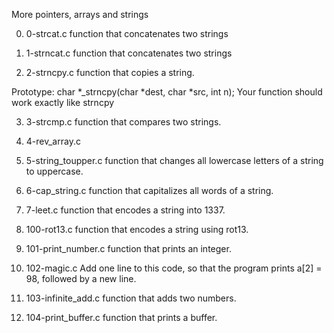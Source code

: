 More pointers, arrays and strings

0. 0-strcat.c 
function that concatenates two strings

1. 1-strncat.c
function that concatenates two strings


2. 2-strncpy.c 
function that copies a string.

Prototype: char *_strncpy(char *dest, char *src, int n);
Your function should work exactly like strncpy

3. 3-strcmp.c
function that compares two strings.


4. 4-rev_array.c

5. 5-string_toupper.c
function that changes all lowercase letters of a string to uppercase.

6. 6-cap_string.c
function that capitalizes all words of a string.


7. 7-leet.c 
function that encodes a string into 1337.


8. 100-rot13.c 
function that encodes a string using rot13.


9. 101-print_number.c
function that prints an integer.


10. 102-magic.c
Add one line to this code, so that the program prints a[2] = 98, followed by a new line.

11. 103-infinite_add.c
function that adds two numbers.


12. 104-print_buffer.c
function that prints a buffer.

